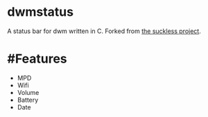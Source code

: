# dwmstatus
A status bar for dwm written in C.
Forked from [the suckless project](http://git.suckless.org/dwmstatus/).

# #Features
* MPD
* Wifi
* Volume
* Battery
* Date
